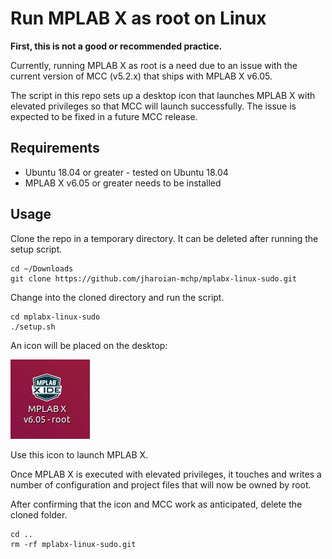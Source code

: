 # Run MPLAB X as root on Linux

**First, this is not a good or recommended practice.**  

Currently, running MPLAB X as root is a need due to an issue with the current version of MCC (v5.2.x) that ships with MPLAB X v6.05.

The script in this repo sets up a desktop icon that launches MPLAB X with elevated privileges so that MCC will launch successfully.  The issue is expected to be fixed in a future MCC release.

## Requirements

- Ubuntu 18.04 or greater - tested on Ubuntu 18.04
- MPLAB X v6.05 or greater needs to be installed

## Usage

Clone the repo in a temporary directory.  It can be deleted after running the setup script.

```
cd ~/Downloads
git clone https://github.com/jharoian-mchp/mplabx-linux-sudo.git
```

 Change into the cloned directory and run the script.

```
cd mplabx-linux-sudo
./setup.sh
```

An icon will be placed on the desktop:

![MPLAB X Icon on Desktop](https://raw.githubusercontent.com/jharoian-mchp/mplabx-linux-sudo/main/images/MPLABX-icon.png)

Use this icon to launch MPLAB X.  

Once MPLAB X is executed with elevated privileges, it touches and writes a number of configuration and project files that will now be owned by root.

After confirming that the icon and MCC work as anticipated, delete the cloned folder.

```
cd ..
rm -rf mplabx-linux-sudo.git
```

